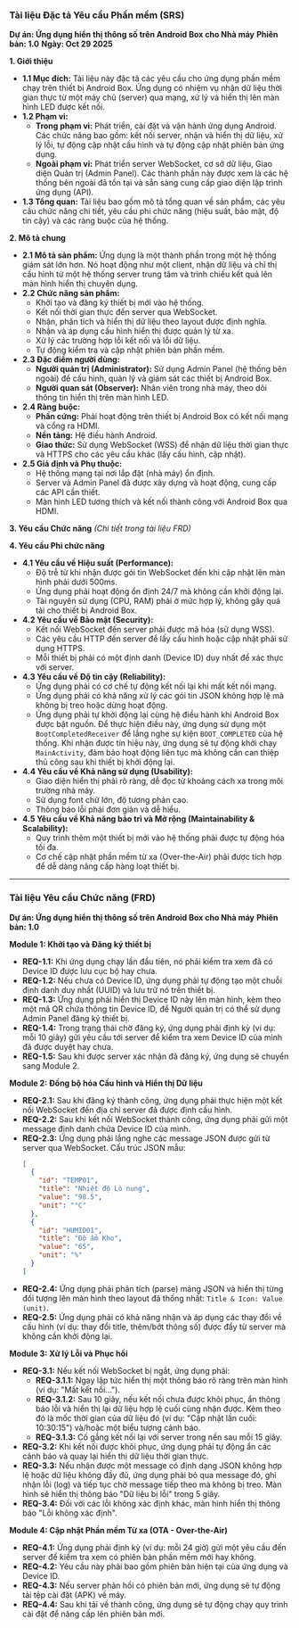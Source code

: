 ### **Tài liệu Đặc tả Yêu cầu Phần mềm (SRS)**
**Dự án: Ứng dụng hiển thị thông số trên Android Box cho Nhà máy**
**Phiên bản: 1.0**
**Ngày: Oct 29 2025**

**1. Giới thiệu**

*   **1.1 Mục đích:** Tài liệu này đặc tả các yêu cầu cho ứng dụng phần mềm chạy trên thiết bị Android Box. Ứng dụng có nhiệm vụ nhận dữ liệu thời gian thực từ một máy chủ (server) qua mạng, xử lý và hiển thị lên màn hình LED được kết nối.
*   **1.2 Phạm vi:**
    *   **Trong phạm vi:** Phát triển, cài đặt và vận hành ứng dụng Android. Các chức năng bao gồm: kết nối server, nhận và hiển thị dữ liệu, xử lý lỗi, tự động cập nhật cấu hình và tự động cập nhật phiên bản ứng dụng.
    *   **Ngoài phạm vi:** Phát triển server WebSocket, cơ sở dữ liệu, Giao diện Quản trị (Admin Panel). Các thành phần này được xem là các hệ thống bên ngoài đã tồn tại và sẵn sàng cung cấp giao diện lập trình ứng dụng (API).
*   **1.3 Tổng quan:** Tài liệu bao gồm mô tả tổng quan về sản phẩm, các yêu cầu chức năng chi tiết, yêu cầu phi chức năng (hiệu suất, bảo mật, độ tin cậy) và các ràng buộc của hệ thống.

**2. Mô tả chung**

*   **2.1 Mô tả sản phẩm:** Ứng dụng là một thành phần trong một hệ thống giám sát lớn hơn. Nó hoạt động như một client, nhận dữ liệu và chỉ thị cấu hình từ một hệ thống server trung tâm và trình chiếu kết quả lên màn hình hiển thị chuyên dụng.
*   **2.2 Chức năng sản phẩm:**
    *   Khởi tạo và đăng ký thiết bị mới vào hệ thống.
    *   Kết nối thời gian thực đến server qua WebSocket.
    *   Nhận, phân tích và hiển thị dữ liệu theo layout được định nghĩa.
    *   Nhận và áp dụng cấu hình hiển thị được quản lý từ xa.
    *   Xử lý các trường hợp lỗi kết nối và lỗi dữ liệu.
    *   Tự động kiểm tra và cập nhật phiên bản phần mềm.
*   **2.3 Đặc điểm người dùng:**
    *   **Người quản trị (Administrator):** Sử dụng Admin Panel (hệ thống bên ngoài) để cấu hình, quản lý và giám sát các thiết bị Android Box.
    *   **Người quan sát (Observer):** Nhân viên trong nhà máy, theo dõi thông tin hiển thị trên màn hình LED.
*   **2.4 Ràng buộc:**
    *   **Phần cứng:** Phải hoạt động trên thiết bị Android Box có kết nối mạng và cổng ra HDMI.
    *   **Nền tảng:** Hệ điều hành Android.
    *   **Giao thức:** Sử dụng WebSocket (WSS) để nhận dữ liệu thời gian thực và HTTPS cho các yêu cầu khác (lấy cấu hình, cập nhật).
*   **2.5 Giả định và Phụ thuộc:**
    *   Hệ thống mạng tại nơi lắp đặt (nhà máy) ổn định.
    *   Server và Admin Panel đã được xây dựng và hoạt động, cung cấp các API cần thiết.
    *   Màn hình LED tương thích và kết nối thành công với Android Box qua HDMI.

**3. Yêu cầu Chức năng**
*(Chi tiết trong tài liệu FRD)*

**4. Yêu cầu Phi chức năng**

*   **4.1 Yêu cầu về Hiệu suất (Performance):**
    *   Độ trễ từ khi nhận được gói tin WebSocket đến khi cập nhật lên màn hình phải dưới 500ms.
    *   Ứng dụng phải hoạt động ổn định 24/7 mà không cần khởi động lại.
    *   Tài nguyên sử dụng (CPU, RAM) phải ở mức hợp lý, không gây quá tải cho thiết bị Android Box.
*   **4.2 Yêu cầu về Bảo mật (Security):**
    *   Kết nối WebSocket đến server phải được mã hóa (sử dụng WSS).
    *   Các yêu cầu HTTP đến server để lấy cấu hình hoặc cập nhật phải sử dụng HTTPS.
    *   Mỗi thiết bị phải có một định danh (Device ID) duy nhất để xác thực với server.
*   **4.3 Yêu cầu về Độ tin cậy (Reliability):**
    *   Ứng dụng phải có cơ chế tự động kết nối lại khi mất kết nối mạng.
    *   Ứng dụng phải có khả năng xử lý các gói tin JSON không hợp lệ mà không bị treo hoặc dừng hoạt động.
    *   Ứng dụng phải tự khởi động lại cùng hệ điều hành khi Android Box được bật nguồn. Để thực hiện điều này, ứng dụng sử dụng một `BootCompletedReceiver` để lắng nghe sự kiện `BOOT_COMPLETED` của hệ thống. Khi nhận được tín hiệu này, ứng dụng sẽ tự động khởi chạy `MainActivity`, đảm bảo hoạt động liên tục mà không cần can thiệp thủ công sau khi thiết bị khởi động lại.
*   **4.4 Yêu cầu về Khả năng sử dụng (Usability):**
    *   Giao diện hiển thị phải rõ ràng, dễ đọc từ khoảng cách xa trong môi trường nhà máy.
    *   Sử dụng font chữ lớn, độ tương phản cao.
    *   Thông báo lỗi phải đơn giản và dễ hiểu.
*   **4.5 Yêu cầu về Khả năng bảo trì và Mở rộng (Maintainability & Scalability):**
    *   Quy trình thêm một thiết bị mới vào hệ thống phải được tự động hóa tối đa.
    *   Cơ chế cập nhật phần mềm từ xa (Over-the-Air) phải được tích hợp để dễ dàng nâng cấp hàng loạt thiết bị.

---
### **Tài liệu Yêu cầu Chức năng (FRD)**
**Dự án: Ứng dụng hiển thị thông số trên Android Box cho Nhà máy**
**Phiên bản: 1.0**

**Module 1: Khởi tạo và Đăng ký thiết bị**

*   **REQ-1.1:** Khi ứng dụng chạy lần đầu tiên, nó phải kiểm tra xem đã có Device ID được lưu cục bộ hay chưa.
*   **REQ-1.2:** Nếu chưa có Device ID, ứng dụng phải tự động tạo một chuỗi định danh duy nhất (UUID) và lưu trữ nó trên thiết bị.
*   **REQ-1.3:** Ứng dụng phải hiển thị Device ID này lên màn hình, kèm theo một mã QR chứa thông tin Device ID, để Người quản trị có thể sử dụng Admin Panel đăng ký thiết bị.
*   **REQ-1.4:** Trong trạng thái chờ đăng ký, ứng dụng phải định kỳ (ví dụ: mỗi 10 giây) gửi yêu cầu tới server để kiểm tra xem Device ID của mình đã được duyệt hay chưa.
*   **REQ-1.5:** Sau khi được server xác nhận đã đăng ký, ứng dụng sẽ chuyển sang Module 2.

**Module 2: Đồng bộ hóa Cấu hình và Hiển thị Dữ liệu**

*   **REQ-2.1:** Sau khi đăng ký thành công, ứng dụng phải thực hiện một kết nối WebSocket đến địa chỉ server đã được định cấu hình.
*   **REQ-2.2:** Sau khi kết nối WebSocket thành công, ứng dụng phải gửi một message định danh chứa Device ID của mình.
*   **REQ-2.3:** Ứng dụng phải lắng nghe các message JSON được gửi từ server qua WebSocket. Cấu trúc JSON mẫu:
    ```json
    [
      {
        "id": "TEMP01",
        "title": "Nhiệt độ Lò nung",
        "value": "98.5",
        "unit": "°C"
      },
      {
        "id": "HUMID01",
        "title": "Độ ẩm Kho",
        "value": "65",
        "unit": "%"
      }
    ]
    ```
*   **REQ-2.4:** Ứng dụng phải phân tích (parse) mảng JSON và hiển thị từng đối tượng lên màn hình theo layout đã thống nhất: `Title & Icon: Value (unit)`.
*   **REQ-2.5:** Ứng dụng phải có khả năng nhận và áp dụng các thay đổi về cấu hình (ví dụ: thay đổi title, thêm/bớt thông số) được đẩy từ server mà không cần khởi động lại.

**Module 3: Xử lý Lỗi và Phục hồi**

*   **REQ-3.1:** Nếu kết nối WebSocket bị ngắt, ứng dụng phải:
    *   **REQ-3.1.1:** Ngay lập tức hiển thị một thông báo rõ ràng trên màn hình (ví dụ: "Mất kết nối...").
    *   **REQ-3.1.2:** Sau 10 giây, nếu kết nối chưa được khôi phục, ẩn thông báo lỗi và hiển thị lại dữ liệu hợp lệ cuối cùng nhận được. Kèm theo đó là mốc thời gian của dữ liệu đó (ví dụ: "Cập nhật lần cuối: 10:30:15") và/hoặc một biểu tượng cảnh báo.
    *   **REQ-3.1.3:** Cố gắng kết nối lại với server trong nền sau mỗi 15 giây.
*   **REQ-3.2:** Khi kết nối được khôi phục, ứng dụng phải tự động ẩn các cảnh báo và quay lại hiển thị dữ liệu thời gian thực.
*   **REQ-3.3:** Nếu nhận được một message có định dạng JSON không hợp lệ hoặc dữ liệu không đầy đủ, ứng dụng phải bỏ qua message đó, ghi nhận lỗi (log) và tiếp tục chờ message tiếp theo mà không bị treo. Màn hình sẽ hiển thị thông báo "Dữ liệu bị lỗi" trong 5 giây.
*   **REQ-3.4:** Đối với các lỗi không xác định khác, màn hình hiển thị thông báo "Lỗi không xác định".

**Module 4: Cập nhật Phần mềm Từ xa (OTA - Over-the-Air)**

*   **REQ-4.1:** Ứng dụng phải định kỳ (ví dụ: mỗi 24 giờ) gửi một yêu cầu đến server để kiểm tra xem có phiên bản phần mềm mới hay không.
*   **REQ-4.2:** Yêu cầu này phải bao gồm phiên bản hiện tại của ứng dụng và Device ID.
*   **REQ-4.3:** Nếu server phản hồi có phiên bản mới, ứng dụng sẽ tự động tải tệp cài đặt (APK) về máy.
*   **REQ-4.4:** Sau khi tải về thành công, ứng dụng sẽ tự động chạy quy trình cài đặt để nâng cấp lên phiên bản mới.
